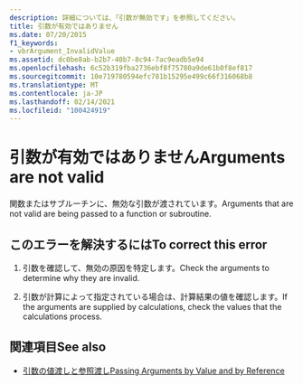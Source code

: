 ```yaml
---
description: 詳細については、「引数が無効です」を参照してください。
title: 引数が有効ではありません
ms.date: 07/20/2015
f1_keywords:
- vbrArgument_InvalidValue
ms.assetid: dc0be8ab-b2b7-40b7-8c94-7ac9eadb5e94
ms.openlocfilehash: 6c52b319fba2736ebf8f75780a9de61b0f8ef817
ms.sourcegitcommit: 10e719780594efc781b15295e499c66f316068b8
ms.translationtype: MT
ms.contentlocale: ja-JP
ms.lasthandoff: 02/14/2021
ms.locfileid: "100424919"
---
```

# <a name="arguments-are-not-valid"></a><span data-ttu-id="15b03-103">引数が有効ではありません</span><span class="sxs-lookup"><span data-stu-id="15b03-103">Arguments are not valid</span></span>

<span data-ttu-id="15b03-104">関数またはサブルーチンに、無効な引数が渡されています。</span><span class="sxs-lookup"><span data-stu-id="15b03-104">Arguments that are not valid are being passed to a function or subroutine.</span></span>  
  
## <a name="to-correct-this-error"></a><span data-ttu-id="15b03-105">このエラーを解決するには</span><span class="sxs-lookup"><span data-stu-id="15b03-105">To correct this error</span></span>  
  
1. <span data-ttu-id="15b03-106">引数を確認して、無効の原因を特定します。</span><span class="sxs-lookup"><span data-stu-id="15b03-106">Check the arguments to determine why they are invalid.</span></span>  
  
2. <span data-ttu-id="15b03-107">引数が計算によって指定されている場合は、計算結果の値を確認します。</span><span class="sxs-lookup"><span data-stu-id="15b03-107">If the arguments are supplied by calculations, check the values that the calculations process.</span></span>  
  
## <a name="see-also"></a><span data-ttu-id="15b03-108">関連項目</span><span class="sxs-lookup"><span data-stu-id="15b03-108">See also</span></span>

- [<span data-ttu-id="15b03-109">引数の値渡しと参照渡し</span><span class="sxs-lookup"><span data-stu-id="15b03-109">Passing Arguments by Value and by Reference</span></span>](../programming-guide/language-features/procedures/passing-arguments-by-value-and-by-reference.md)
